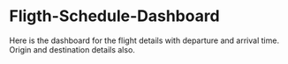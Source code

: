 # Fligth-Schedule-Dashboard
Here is the dashboard for the flight details with departure and arrival time. Origin and destination details also.
